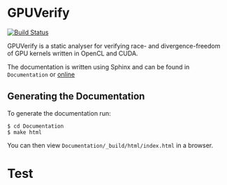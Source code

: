# GPUVerify

[![Build Status](https://travis-ci.org/mc-imperial/gpuverify.svg?branch=master)](https://travis-ci.org/mc-imperial/gpuverify)

GPUVerify is a static analyser for verifying race- and divergence-freedom of
GPU kernels written in OpenCL and CUDA.

The documentation is written using Sphinx and can be found in
```Documentation``` or
[online](http://multicore.doc.ic.ac.uk/tools/GPUVerify/docs/)

## Generating the Documentation

To generate the documentation run:
```
$ cd Documentation
$ make html
```
You can then view ```Documentation/_build/html/index.html``` in a browser.

# Test
